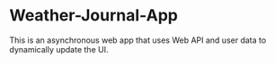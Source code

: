 # Weather-Journal-App
This is an asynchronous web app that uses Web API and user data to dynamically update the UI.
